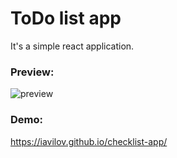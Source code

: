 # ToDo list app
It's a simple react application.

### Preview:
![preview](https://i.ibb.co/z45j2qn/todo-app.gif)

### Demo:
https://iavilov.github.io/checklist-app/